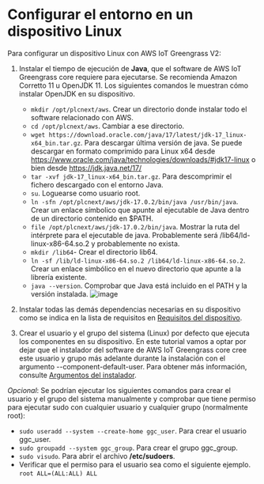 # Configurar el entorno en un dispositivo Linux
Para configurar un dispositivo Linux con AWS IoT Greengrass V2:

1. Instalar el tiempo de ejecución de __Java__, que el software de AWS IoT Greengrass core requiere para ejecutarse. Se recomienda Amazon Corretto 11 u OpenJDK 11. Los siguientes comandos le muestran cómo instalar OpenJDK en su dispositivo.
   - ```mkdir /opt/plcnext/aws```. Crear un directorio donde instalar todo el software relacionado con AWS.
   - ```cd /opt/plcnext/aws```. Cambiar a ese directorio.
   - ```wget https://download.oracle.com/java/17/latest/jdk-17_linux-x64_bin.tar.gz```. Para descargar última versión de java. Se puede descargar en formato comprimido para Linux x64 desde https://www.oracle.com/java/technologies/downloads/#jdk17-linux o bien desde https://jdk.java.net/17/
   - ```tar -xvf jdk-17_linux-x64_bin.tar.gz```. Para descomprimir el fichero descargado con el entorno Java.
   - ```su```. Loguearse como usuario root.
   - ```ln -sfn /opt/plcnext/aws/jdk-17.0.2/bin/java /usr/bin/java```. Crear un enlace símbolico que apunte al ejecutable de Java dentro de un directorio contenido en $PATH.
   - ```file /opt/plcnext/aws/jdk-17.0.2/bin/java```. Mostrar la ruta del intérprete para el ejecutable de java. Probablemente será /lib64/ld-linux-x86-64.so.2 y probablemente no exista.
   - ```mkdir /lib64```- Crear el directorio lib64.
   - ```ln -sf /lib/ld-linux-x86-64.so.2 /lib64/ld-linux-x86-64.so.2```. Crear un enlace simbólico en el nuevo directorio que apunte a la librería existente.
   - ```java --version```. Comprobar que Java está incluido en el PATH y la versión instalada.
![image](https://user-images.githubusercontent.com/46561573/156546221-3f0b64ec-aa5c-454c-aa99-4a92aa53c572.png)

2. Instalar todas las demás dependencias necesarias en su dispositivo como se indica en la lista de requisitos en [Requisitos del dispositivo](https://docs.aws.amazon.com/greengrass/v2/developerguide/setting-up.html#greengrass-v2-requirements).

3. Crear el usuario y el grupo del sistema (Linux) por defecto que ejecuta los componentes en su dispositivo. En este tutorial vamos a optar por dejar que el instalador del software de AWS IoT Greengrass core cree este usuario y grupo más adelante durante la instalación con el argumento --component-default-user. Para obtener más información, consulte [Argumentos del instalador](https://docs.aws.amazon.com/greengrass/v2/developerguide/configure-installer.html).

_Opcional_: Se podrían ejecutar los siguientes comandos para crear el usuario y el grupo del sistema manualmente y comprobar que tiene permiso para ejecutar sudo con cualquier usuario y cualquier grupo (normalmente root):
   - ```sudo useradd --system --create-home ggc_user```. Para crear el usuario ggc_user.
   - ```sudo groupadd --system ggc_group```. Para crear el grupo ggc_group.
   - ```sudo visudo```. Para abrir el archivo __/etc/sudoers__.
   - Verificar que el permiso para el usuario sea como el siguiente ejemplo. ```root ALL=(ALL:ALL) ALL```

